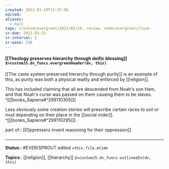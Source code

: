 ```yaml
---
created: 2022-03-19T13:57:56 
edited: 
aliases:
  - null
tags: created/evergreen/2022/03/19, review, node/evergreen/claim
sr-due: 2022-03-21
sr-interval: 2
sr-ease: 230
---
```


#### [[Theology preserves hierarchy through deific blessing]] `$=customJS.dv_funcs.evergreenHeader(dv, this)`

[[The caste system preserved hierarchy through purity]] is an example of this, as purity was both a physical reality and enforced by [[religion]].

This has included claiming that all are descended from Noah's son Ham, and that Noah's curse was passed on them causing them to be slaves.
^[[[books_Sapiens#^299110305]]]

Less obviously some creation stories will prescribe certain races to soil or mud depending on their place in the [[social order]]. 
^[[[books_Sapiens#^299110295]]]

part of:: [[Oppressors invent reasoning for their oppression]]

### <hr class="footnote"/>

**Status**:: #EVER/SPROUT
*edited `=this.file.mtime`*

**Topics**:: [[religion]], [[hierarchy]]
*`$=customJS.dv_funcs.outlinedIn(dv, this)`*
